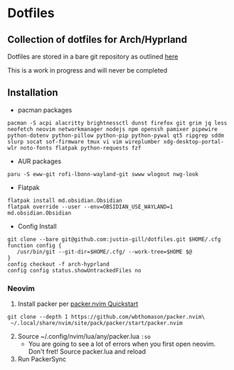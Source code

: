 # Dotfiles
Collection of dotfiles for Arch/Hyprland
--- 
Dotfiles are stored in a bare git repository as outlined [here](https://www.atlassian.com/git/tutorials/dotfiles)

This is a work in progress and will never be completed

## Installation
* pacman packages
```
pacman -S acpi alacritty brightnessctl dunst firefox git grim jq less neofetch neovim networkmanager nodejs npm openssh pamixer pipewire python-dotenv python-pillow python-pip python-pywal qt5 ripgrep sddm slurp socat sof-firmware tmux vi vim wireplumber xdg-desktop-portal-wlr noto-fonts flatpak python-requests fzf
```

* AUR packages
```
paru -S eww-git rofi-lbonn-wayland-git swww wlogout nwg-look
```

* Flatpak
```
flatpak install md.obsidian.Obsidian
flatpak override --user --env=OBSIDIAN_USE_WAYLAND=1 md.obsidian.Obsidian
```

* Config Install
```
git clone --bare git@github.com:justin-gill/dotfiles.git $HOME/.cfg
function config {
   /usr/bin/git --git-dir=$HOME/.cfg/ --work-tree=$HOME $@
}
config checkout -f arch-hyprland
config config status.showUntrackedFiles no
```

### Neovim
1. Install packer per [packer.nvim Quickstart](https://github.com/wbthomason/packer.nvim#quickstart)
```
git clone --depth 1 https://github.com/wbthomason/packer.nvim\
 ~/.local/share/nvim/site/pack/packer/start/packer.nvim
```
2. Source ~/.config/nvim/lua/any/packer.lua `:so`
    * You are going to see a lot of errors when you first open neovim. Don't fret! Source packer.lua and reload
2. Run PackerSync

